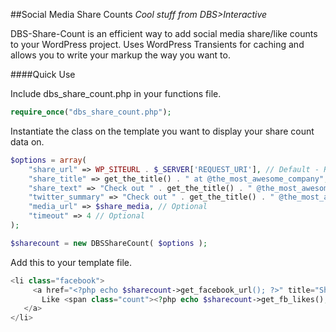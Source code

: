 ##Social Media Share Counts
*Cool stuff from DBS>Interactive*

DBS-Share-Count is an efficient way to add social media share/like counts to your WordPress project. Uses WordPress Transients for caching and allows you to write your markup the way you want to.

####Quick Use

Include dbs_share_count.php in your functions file.

```php
require_once("dbs_share_count.php");

```

Instantiate the class on the template you want to display your share count data on.

```php
$options = array(
	"share_url" => WP_SITEURL . $_SERVER['REQUEST_URI'], // Default - Required
	"share_title" => get_the_title() . " at @the_most_awesome_company", // Optional
	"share_text" => "Check out " . get_the_title() . " @the_most_awesome_company", // Optional
	"twitter_summary" => "Check out " . get_the_title() . " @the_most_awesome_company", // Optional
	"media_url" => $share_media, // Optional
	"timeout" => 4 // Optional
);

$sharecount = new DBSShareCount( $options );
```


Add this to your template file.

```php
<li class="facebook">
     <a href="<?php echo $sharecount->get_facebook_url(); ?>" title="Share on Facebook">
       Like <span class="count"><?php echo $sharecount->get_fb_likes(); ?></span>
   </a>
</li>
```
